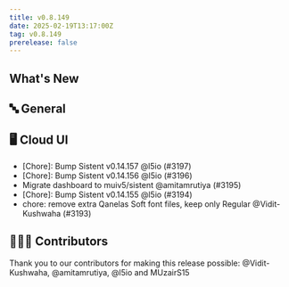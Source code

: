 ```yaml
---
title: v0.8.149
date: 2025-02-19T13:17:00Z
tag: v0.8.149
prerelease: false
---
```


## What's New
## 🔤 General
## 🖥 Cloud UI

- [Chore]: Bump Sistent v0.14.157 @l5io (#3197)
- [Chore]: Bump Sistent v0.14.156 @l5io (#3196)
- Migrate dashboard to muiv5/sistent @amitamrutiya (#3195)
- [Chore]: Bump Sistent v0.14.155 @l5io (#3194)
- chore: remove extra Qanelas Soft font files, keep only Regular @Vidit-Kushwaha (#3193)

## 👨🏽‍💻 Contributors

Thank you to our contributors for making this release possible:
@Vidit-Kushwaha, @amitamrutiya, @l5io and MUzairS15

